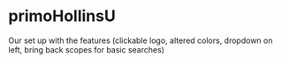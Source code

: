 # primoHollinsU
Our set up with the features (clickable logo, altered colors, dropdown on left, bring back scopes for basic searches)
